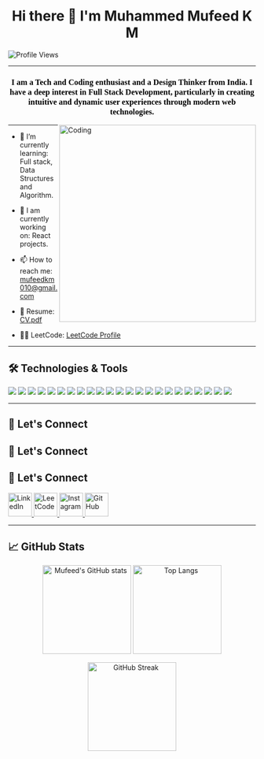 <h1 align="center">Hi there 👋 I'm Muhammed Mufeed K M</h1>

![Profile Views](https://komarev.com/ghpvc/?username=mufeedkm010&color=blue)

---

<h3 align="center"> <font face="Verdana" color="black"> I am a Tech and Coding enthusiast and a Design Thinker from India. I have a deep interest in Full Stack Development, particularly in creating intuitive and dynamic user experiences through modern web technologies. </font> </h3>



<img align="right" alt="Coding" width="400" src="https://www.lambdatest.com/resources/images/news24.gif">

---
- 🌱 I’m currently learning: Full stack, Data Structures and Algorithm.

-  🔨 I am currently working on: React projects.

- 📫 How to reach me: mufeedkm010@gmail.com

- 📄 Resume: [CV.pdf](https://drive.google.com/file/d/1B6CJfG-1L85KuO_JHKnLs5l5M6YD0cgl/view?usp=drive_link)

- 🧑‍💻 LeetCode: [LeetCode Profile](https://leetcode.com/mufeedkm/)

---

## 🛠️ Technologies & Tools

<p align="left">
  <img src="https://img.shields.io/badge/Java-007396?style=for-the-badge&logo=java&logoColor=white" />
  <img src="https://img.shields.io/badge/Python-3776AB?style=for-the-badge&logo=python&logoColor=white" />
  <img src="https://img.shields.io/badge/JavaScript-F7DF1E?style=for-the-badge&logo=javascript&logoColor=black" />
  <img src="https://img.shields.io/badge/React-61DAFB?style=for-the-badge&logo=react&logoColor=black" />
  <img src="https://img.shields.io/badge/React_Hooks-61DAFB?style=for-the-badge&logo=react&logoColor=black" />
  <img src="https://img.shields.io/badge/Redux-764ABC?style=for-the-badge&logo=redux&logoColor=white" />
  <img src="https://img.shields.io/badge/HTML5-E34F26?style=for-the-badge&logo=html5&logoColor=white" />
  <img src="https://img.shields.io/badge/CSS3-1572B6?style=for-the-badge&logo=css3&logoColor=white" />
  <img src="https://img.shields.io/badge/Git-F05032?style=for-the-badge&logo=git&logoColor=white" />
  <img src="https://img.shields.io/badge/GitHub-181717?style=for-the-badge&logo=github&logoColor=white" />
  <img src="https://img.shields.io/badge/GitHub_Pages-181717?style=for-the-badge&logo=github-pages&logoColor=white" />
  <img src="https://img.shields.io/badge/MongoDB-4EA94B?style=for-the-badge&logo=mongodb&logoColor=white" />
  <img src="https://img.shields.io/badge/MySQL-4479A1?style=for-the-badge&logo=mysql&logoColor=white" />
  <img src="https://img.shields.io/badge/Oracle-F80000?style=for-the-badge&logo=oracle&logoColor=white" />
  <img src="https://img.shields.io/badge/Node.js-339933?style=for-the-badge&logo=nodedotjs&logoColor=white" />
  <img src="https://img.shields.io/badge/NPM-CB3837?style=for-the-badge&logo=npm&logoColor=white" />
  <img src="https://img.shields.io/badge/NPX-CB3837?style=for-the-badge&logo=npx&logoColor=white" />
  <img src="https://img.shields.io/badge/AWS-232F3E?style=for-the-badge&logo=amazonaws&logoColor=white" />
  <img src="https://img.shields.io/badge/Vercel-000000?style=for-the-badge&logo=vercel&logoColor=white" />
  <img src="https://img.shields.io/badge/Hibernate-59666C?style=for-the-badge&logo=hibernate&logoColor=white" />
  <img src="https://img.shields.io/badge/Canva-00C4CC?style=for-the-badge&logo=canva&logoColor=white" />
  <img src="https://img.shields.io/badge/Sketch-F7B500?style=for-the-badge&logo=sketch&logoColor=black" />
  <img src="https://img.shields.io/badge/Adobe_Photoshop-31A8FF?style=for-the-badge&logo=adobe-photoshop&logoColor=white" />
</p>

---

## 🔗 Let's Connect

## 🔗 Let's Connect

## 🔗 Let's Connect

<p align="left">
  <a href="https://www.linkedin.com/in/mufeedkm010/" target="_blank">
    <img src="https://img.icons8.com/fluency/48/null/linkedin-circled.png" alt="LinkedIn" width="48" />
  </a>
  <a href="https://leetcode.com/mufeedkm/" target="_blank">
    <img src="https://img.icons8.com/external-tal-revivo-shadow-tal-revivo/48/null/external-level-up-your-coding-skills-and-quickly-land-a-job-logo-shadow-tal-revivo.png" alt="LeetCode" width="48" />
  </a>
  <a href="https://www.instagram.com/muf_e.e_d_km/" target="_blank">
    <img src="https://img.icons8.com/fluency/48/null/instagram-new.png" alt="Instagram" width="48" />
  </a>
   <a href="https://github.com/mufeedkm010" target="_blank">
    <img src="https://img.icons8.com/ios-glyphs/48/null/github.png" alt="GitHub" width="48" />
  </a>
</p>





---

## 📈 GitHub Stats

<p align="center">
  <img src="https://github-readme-stats.vercel.app/api?username=mufeedkm010&show_icons=true&count_private=true&hide=prs&theme=radical" alt="Mufeed's GitHub stats" height="180" />
  <img src="https://github-readme-stats.vercel.app/api/top-langs/?username=mufeedkm010&layout=compact&theme=radical" alt="Top Langs" height="180" />
</p>
<p align="center">
  <img src="https://github-readme-streak-stats.herokuapp.com/?user=mufeedkm010&theme=dark&hide_border=false" alt="GitHub Streak" height="180" />
</p>
